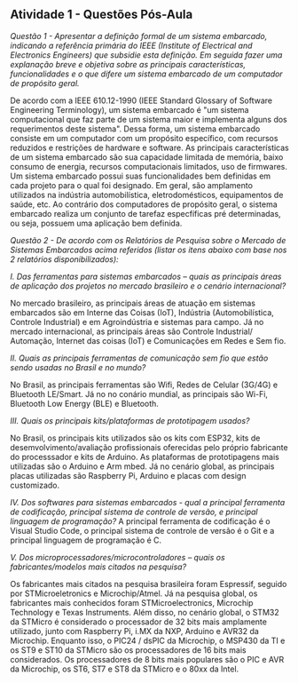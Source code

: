 ## Atividade 1 - Questões Pós-Aula

*Questão 1 - Apresentar a definição formal de um sistema embarcado, indicando a referência primária do IEEE (Institute of Electrical and Electronics Engineers) que subsidie esta definição. Em seguida fazer uma explanação breve e objetiva sobre as principais características, funcionalidades e o que difere um sistema embarcado de um computador de propósito geral.*


  De acordo com a IEEE 610.12-1990 (IEEE Standard Glossary of Software Engineering Terminology), um sistema embarcado é "um sistema computacional que faz parte de um sistema maior e implementa alguns dos requerimentos deste sistema". Dessa forma, um sistema embarcado consiste em um computador com um propósito específico, com recursos reduzidos e restrições de hardware e software. As principais características de um sistema embarcado são sua capacidade limitada de memória, baixo consumo de energia, recursos computacionais limitados, uso de firmwares. Um sistema embarcado possui suas funcionalidades bem definidas em cada projeto para o qual foi designado. Em geral, são amplamento utilizados na indústria automobilística, eletrodomésticos, equipamentos de saúde, etc. Ao contrário dos computadores de propósito geral, o sistema embarcado realiza um conjunto de tarefaz especfíficas pré determinadas, ou seja, possuem uma aplicação bem definida.


*Questão 2 - De acordo com os Relatórios de Pesquisa sobre o Mercado de Sistemas Embarcados acima referidos (listar os itens abaixo com base nos 2 relatórios disponibilizados):*

*I. Das ferramentas para sistemas embarcados – quais as principais áreas de aplicação dos projetos no mercado brasileiro e o cenário internacional?*

No mercado brasileiro, as principais áreas de atuação em sistemas embarcados são em Interne das Coisas (IoT), Indústria (Automobilística, Controle Industrial) e em Agroindústria e sistemas para campo. Já no mercado internacional, as principais áreas são Controle Industrial/ Automação, Internet das coisas (IoT) e Comunicações em Redes e Sem fio.


*II. Quais as principais ferramentas de comunicação sem fio que estão sendo usadas no Brasil e no mundo?*

No Brasil, as principais ferramentas são Wifi, Redes de Celular (3G/4G) e Bluetooth LE/Smart. Já no no conário mundial, as principais são Wi-Fi, Bluetooth Low Energy (BLE) e Bluetooth.


*III. Quais os principais kits/plataformas de prototipagem usados?*

No Brasil, os principais kits utilizados são os kits com ESP32, kits de desemvolvimento/avaliação profissionais oferecidas pelo próprio fabricante do processsador e kits de Arduino. As plataformas de prototipagens mais utilizadas são o Arduino e Arm mbed. Já no cenário global, as principais placas utilizadas são Raspberry Pi, Arduino e placas com design customizado.


*IV. Dos softwares para sistemas embarcados - qual a principal ferramenta de codificação, principal sistema de controle de versão, e principal linguagem de programação?*
A principal ferramenta de codificação é o Visual Studio Code, o principal sistema de controle de versão é o Git e a principal linguagem de programação é C.

*V. Dos microprocessadores/microcontroladores – quais os fabricantes/modelos mais citados na pesquisa?*

Os fabricantes mais citados na pesquisa brasileira foram Espressif,
seguido por STMicroeletronics e Microchip/Atmel. Já na pesquisa global, os fabricantes mais conhecidos foram STMicroelectronics, Microchip Technology e Texas Instruments. Além disso, no cenário global, o STM32 da STMicro é considerado o processador de 32 bits mais amplamente utilizado, junto com Raspberry Pi, i.MX da NXP, Arduino e AVR32 da Microchip. Enquanto isso, o PIC24 / dsPIC da Microchip, o MSP430 da TI e os ST9 e ST10 da STMicro são os processadores de 16 bits mais considerados. Os processadores de 8 bits mais populares são o PIC e AVR da Microchip, os ST6, ST7 e ST8 da STMicro e o 80xx da Intel.
